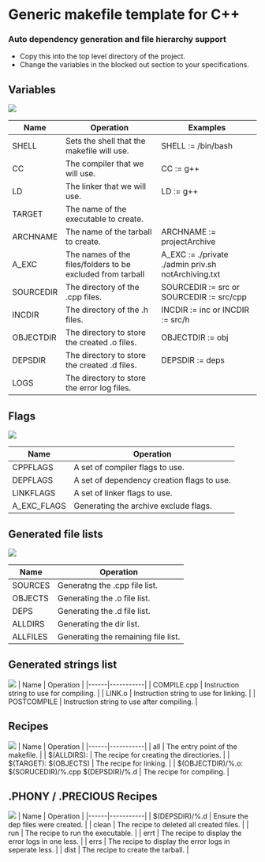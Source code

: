 # Generic makefile template for C++

### Auto dependency generation and file hierarchy support

* Copy this into the top level directory of the project.
* Change the variables in the blocked out section to your specifications.

## Variables
![](/assets/images/variables.jpg)

| Name | Operation | Examples |
|------|-----------|----------|
| SHELL | Sets the shell that the makefile will use. | SHELL := /bin/bash |
| CC | The compiler that we will use. | CC := g++ |
| LD | The linker that we will use. | LD := g++ |
| TARGET | The name of the executable to create. |
| ARCHNAME | The name of the tarball to create. | ARCHNAME := projectArchive |
| A_EXC | The names of the files/folders to be excluded from tarball | A_EXC := ./private ./admin priv.sh notArchiving.txt|
| SOURCEDIR | The directory of the .cpp files. | SOURCEDIR := src or SOURCEDIR := src/cpp |
| INCDIR | The directory of the .h files. | INCDIR := inc or INCDIR := src/h |
| OBJECTDIR | The directory to store the created .o files. | OBJECTDIR := obj |
| DEPSDIR | The directory to store the created .d files. | DEPSDIR := deps |
| LOGS | The directory to store the error log files. |

## Flags
![](/assets/images/flags.jpg)

| Name | Operation |
|------|-----------|
| CPPFLAGS | A set of compiler flags to use. |
| DEPFLAGS | A set of dependency creation flags to use. |
| LINKFLAGS | A set of linker flags to use. |
| A_EXC_FLAGS | Generating the archive exclude flags. |

## Generated file lists
![](/assets/images/fileGen.jpg)

| Name | Operation |
|------|-----------|
| SOURCES | Generatng the .cpp file list. |
| OBJECTS | Generating the .o file list. |
| DEPS | Generating the .d file list. |
| ALLDIRS | Generating the dir list. |
| ALLFILES | Generating the remaining file list. |

## Generated strings list
![](/assets/images/stringGen.jpg)
| Name | Operation |
|------|-----------|
| COMPILE.cpp | Instruction string to use for compiling. |
| LINK.o | Instruction string to use for linking. |
| POSTCOMPILE | Instruction string to use after compiling. |

## Recipes
![](/assets/images/compRules.jpg)
| Name | Operation |
|------|-----------|
| all | The entry point of the makefile. |
| $(ALLDIRS): | The recipe for creating the directiories. |
| $(TARGET): $(OBJECTS) | The recipe for linking. |
| $(OBJECTDIR)/%.o: $(SORUCEDIR)/%.cpp $(DEPSDIR)/%.d | The recipe for compiling. |

## .PHONY / .PRECIOUS Recipes
![](/assets/images/pRules.jpg)
| Name | Operation |
|------|-----------|
| $(DEPSDIR)/%.d |  Ensure the dep files were created. |
| clean | The recipe to deleted all created files. |
| run | The recipe to run the executable. |
| errt | The recipe to display the error logs in one less. |
| errs | The recipe to display the error logs in seperate less. |
| dist | The recipe to create the tarball. |
